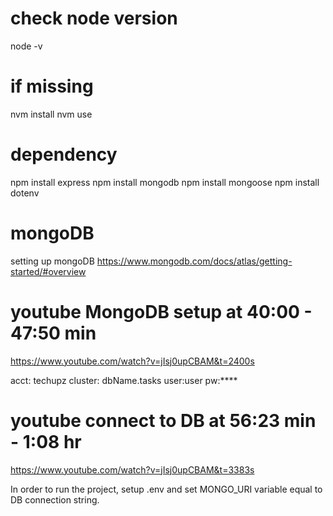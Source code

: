 # check node version
node -v
# if missing 
nvm install <version>
nvm use <version>

# dependency
npm install express 
npm install mongodb 
npm install mongoose 
npm install dotenv

# mongoDB
setting up mongoDB
https://www.mongodb.com/docs/atlas/getting-started/#overview

# youtube MongoDB setup at 40:00 - 47:50 min
https://www.youtube.com/watch?v=jIsj0upCBAM&t=2400s

acct: techupz 
cluster: dbName.tasks 
user:user pw:****

# youtube connect to DB at 56:23 min - 1:08 hr
https://www.youtube.com/watch?v=jIsj0upCBAM&t=3383s

In order to run the project, setup .env and set MONGO_URI variable equal to DB connection string.
